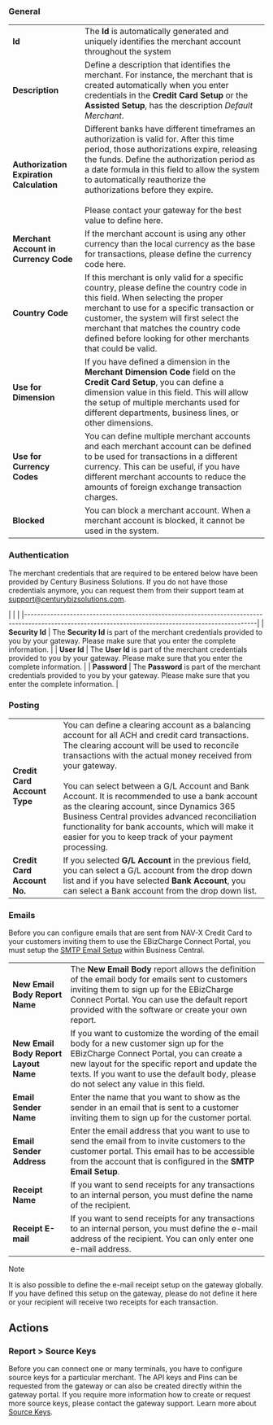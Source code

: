 ### General

|                                          |                                                                                                                |
|------------------------------------------|----------------------------------------------------------------------------------------------------------------|
| **Id**                                   | The **Id** is automatically generated and uniquely identifies the merchant account throughout the system       |
| **Description**                          | Define a description that identifies the merchant. For instance, the merchant that is created automatically when you enter credentials in the **Credit Card Setup** or the **Assisted Setup**, has the description *Default Merchant*. |
| **Authorization Expiration Calculation** | Different banks have different timeframes an authorization is valid for. After this time period, those authorizations expire, releasing the funds. Define the authorization period as a date formula in this field to allow the system to automatically reauthorize the authorizations before they expire.<br><br>Please contact your gateway for the best value to define here. |
| **Merchant Account in Currency Code**    | If the merchant account is using any other currency than the local currency as the base for transactions, please define the currency code here. |
| **Country Code**                         | If this merchant is only valid for a specific country, please define the country code in this field. When selecting the proper merchant to use for a specific transaction or customer, the system will first select the merchant that matches the country code defined before looking for other merchants that could be valid. |
| **Use for Dimension**                    | If you have defined a dimension in the **Merchant Dimension Code** field on the **Credit Card Setup**, you can define a dimension value in this field. This will allow the setup of multiple merchants used for different departments, business lines, or other dimensions.
| **Use for Currency Codes**               | You can define multiple merchant accounts and each merchant account can be defined to be used for transactions in a different currency. This can be useful, if you have different merchant accounts to reduce the amounts of foreign exchange transaction charges. |
| **Blocked**                              | You can block a merchant account. When a merchant account is blocked, it cannot be used in the system.         |

### Authentication

The merchant credentials that are required to be entered below have been provided by Century Business Solutions. If you do not have those credentials anymore, you can request them from their support team at <a href="mailto:support@centurybizsolutions.com">support@centurybizsolutions.com</a>.

|                 |                                                                                                                                   |
|-----------------------------------------------------------------------------------------------------------------------------------------------------|
| **Security Id** | The **Security Id** is part of the merchant credentials provided to you by your gateway. Please make sure that you enter the complete information. |
| **User Id**     | The **User Id** is part of the merchant credentials provided to you by your gateway. Please make sure that you enter the complete information. |
| **Password**    | The **Password** is part of the merchant credentials provided to you by your gateway. Please make sure that you enter the complete information. |

### Posting

|                              |                                                                                                                            |
|------------------------------|----------------------------------------------------------------------------------------------------------------------------|
| **Credit Card Account Type** | You can define a clearing account as a balancing account for all ACH and credit card transactions. The clearing account will be used to reconcile transactions with the actual money received from your gateway.<br><br>You can select between a G/L Account and Bank Account. It is recommended to use a bank account as the clearing account, since Dynamics 365 Business Central provides advanced reconciliation functionality for bank accounts, which will make it easier for you to keep track of your payment processing. |
| **Credit Card Account No.**  | If you selected **G/L Account** in the previous field, you can select a G/L account from the drop down list and if you have selected **Bank Account**, you can select a Bank account from the drop down list. |

### Emails

Before you can configure emails that are sent from NAV-X Credit Card to your customers inviting them to use the EBizCharge Connect Portal, you must setup the [SMTP Email Setup](https://docs.microsoft.com/en-us/dynamics365/business-central/admin-how-setup-email) within Business Central.

|                                       |                                                                                                                   |
|---------------------------------------|-------------------------------------------------------------------------------------------------------------------|
| **New Email Body Report Name**        | The **New Email Body** report allows the definition of the email body for emails sent to customers inviting them to sign up for the EBizCharge Connect Portal. You can use the default report provided with the software or create your own report. |
| **New Email Body Report Layout Name** | If you want to customize the wording of the email body for a new customer sign up for the EBizCharge Connect Portal, you can create a new layout for the specific report and update the texts. If you want to use the default body, please do not select any value in this field. |
| **Email Sender Name**                 | Enter the name that you want to show as the sender in an email that is sent to a customer inviting them to sign up for the customer portal. |
| **Email Sender Address**              | Enter the email address that you want to use to send the email from to invite customers to the customer portal. This email has to be accessible from the account that is configured in the **SMTP Email Setup**. |
| **Receipt Name**                      | If you want to send receipts for any transactions to an internal person, you must define the name of the recipient. |
| **Receipt E-mail**                    | If you want to send receipts for any transactions to an internal person, you must define the e-mail address of the recipient. You can only enter one e-mail address. |

> [!NOTE]
> It is also possible to define the e-mail receipt setup on the gateway globally. If you have defined this setup on the gateway, please do not define it here or your recipient will receive two receipts for each transaction.

## Actions

### Report > Source Keys

Before you can connect one or many terminals, you have to configure source keys for a particular merchant. The API keys and Pins can be requested from the gateway or can also be created directly within the gateway portal. If you require more information how to create or request more source keys, please contact the gateway support. Learn more about [Source Keys](../page-credit-card-source-keys.md).

